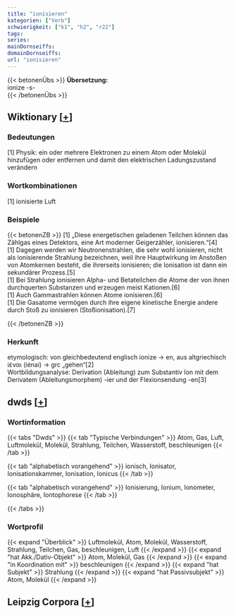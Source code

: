 ```yaml
---
title: "ionisieren"
kategorien: ["Verb"]
schwierigkeit: ["k1", "h2", "r22"]
tags:
series:
mainDornseiffs:
domainDornseiffs:
url: "ionisieren"
---
```


{{< betonenÜbs >}}
**Übersetzung:**  
ionize -s-  
{{< /betonenÜbs >}}

## Wiktionary [[+](https://de.wiktionary.org/wiki/ionisieren)]

### Bedeutungen
[1] Physik: ein oder mehrere Elektronen zu einem Atom oder Molekül hinzufügen oder entfernen und damit den elektrischen Ladungszustand verändern  

### Wortkombinationen
[1] ionisierte Luft  

### Beispiele
{{< betonenZB >}}
[1] „Diese energetischen geladenen Teilchen können das Zählgas eines Detektors, eine Art moderner Geigerzähler, ionisieren.“[4]  
[1] Dagegen werden wir Neutronenstrahlen, die sehr wohl ionisieren, nicht als ionisierende Strahlung bezeichnen, weil ihre Hauptwirkung im Anstoßen von Atomkernen besteht, die ihrerseits ionisieren; die Ionisation ist dann ein sekundärer Prozess.[5]  
[1] Bei Strahlung ionisieren Alpha- und Betateilchen die Atome der von ihnen durchquerten Substanzen und erzeugen meist Kationen.[6]  
[1] Auch Gammastrahlen können Atome ionisieren.[6]  
[1] Die Gasatome vermögen durch ihre eigene kinetische Energie andere durch Stoß zu ionisieren (Stoßionisation).[7]  

{{< /betonenZB >}}
### Herkunft
etymologisch: von gleichbedeutend englisch ionize → en, aus altgriechisch ἰέναι (iénai) → grc „gehen“[2]  
Wortbildungsanalyse: Derivation (Ableitung) zum Substantiv Ion mit dem Derivatem (Ableitungsmorphem) -ier und der Flexionsendung -en[3]  



## dwds [[+](https://www.dwds.de/wb/ionisieren)]

### Wortinformation
{{< tabs "Dwds" >}}
{{< tab "Typische Verbindungen" >}}
Atom, Gas, Luft, Luftmolekül, Molekül, Strahlung, Teilchen, Wasserstoff, beschleunigen
{{< /tab >}}

{{< tab "alphabetisch vorangehend" >}}
ionisch, Ionisator, Ionisationskammer, Ionisation, Ionicus
{{< /tab >}}

{{< tab "alphabetisch vorangehend" >}}
Ionisierung, Ionium, Ionometer, Ionosphäre, Iontophorese
{{< /tab >}}

{{< /tabs >}}

### Wortprofil
{{< expand "Überblick" >}} Luftmolekül, Atom, Molekül, Wasserstoff, Strahlung, Teilchen, Gas, beschleunigen, Luft {{< /expand >}}
{{< expand "hat Akk./Dativ-Objekt" >}} Atom, Molekül, Gas {{< /expand >}}
{{< expand "in Koordination mit" >}} beschleunigen {{< /expand >}}
{{< expand "hat Subjekt" >}} Strahlung {{< /expand >}}
{{< expand "hat Passivsubjekt" >}} Atom, Molekül {{< /expand >}}

## Leipzig Corpora [[+](https://corpora.uni-leipzig.de/en/res?word=ionisieren&corpusId=deu_newscrawl-public_2018)]

